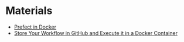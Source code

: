 # Materials

- [Prefect in Docker](https://medium.com/the-prefect-blog/how-to-self-host-prefect-orion-with-postgres-using-docker-compose-631c41ab8a9f)
- [Store Your Workflow in GitHub and Execute it in a Docker Container](https://towardsdatascience.com/create-robust-data-pipelines-with-prefect-docker-and-github-12b231ca6ed2)


